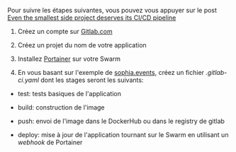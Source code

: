 Pour suivre les étapes suivantes, vous pouvez vous appuyer sur le post [Even the smallest side project deserves its CI/CD pipeline](https://medium.com/lucjuggery/even-the-smallest-side-project-deserves-its-ci-cd-pipeline-281f80f39fdf)

1. Créez un compte sur [Gitlab.com](https://gitlab.com)

2. Créez un projet du nom de votre application

3. Installez [Portainer](https://portainer.io) sur votre Swarm

4. En vous basant sur l'exemple de [sophia.events](https://gitlab.com/lucj/sophia.events/), créez un fichier *.gitlab-ci.yaml* dont les stages seront les suivants:

- test: tests basiques de l'application

- build: construction de l'image

- push: envoi de l'image dans le DockerHub ou dans le registry de gitlab

- deploy: mise à jour de l'application tournant sur le Swarm en utilisant un *webhook* de Portainer
